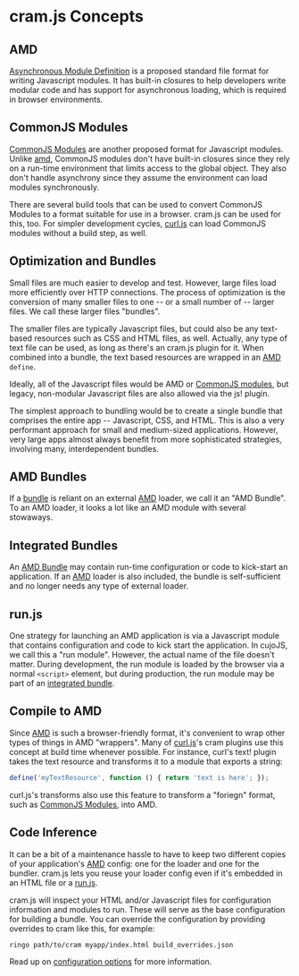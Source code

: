 # cram.js Concepts

## AMD

[Asynchronous Module Definition](https://github.com/amdjs/amdjs-api/wiki) is a
proposed standard file format for writing Javascript modules.  It has built-in
closures to help developers write modular code and has support for
asynchronous loading, which is required in browser environments.

## CommonJS Modules

[CommonJS Modules](http://wiki.commonjs.org/wiki/Modules/1.1) are another
proposed format for Javascript modules. Unlike [amd](#amd), CommonJS modules
don't have built-in closures since they rely on a run-time environment that
limits access to the global object.  They also don't handle asynchrony since
they assume the environment can load modules synchronously.

There are several build tools that can be used to convert CommonJS Modules to
a format suitable for use in a browser.  cram.js can be used for this, too.
For simpler development cycles, [curl.js](https://github.com/cujojs/curl) can
load CommonJS modules without a build step, as well.

## Optimization and Bundles

Small files are much easier to develop and test.  However, large files load
more efficiently over HTTP connections.  The process of optimization is the
conversion of many smaller files to one -- or a small number of -- larger
files.   We call these larger files "bundles".

The smaller files are typically Javascript files, but could also be any
text-based resources such as CSS and HTML files, as well.  Actually, any type
of text file can be used, as long as there's an cram.js plugin for it.
When combined into a bundle, the text based resources are wrapped in an
[AMD](#amd) `define`.

Ideally, all of the Javascript files would be AMD or
[CommonJS modules](#commonjs-modules), but legacy, non-modular Javascript
files are also allowed via the js! plugin.

The simplest approach to bundling would be to create a single bundle that
comprises the entire app -- Javascript, CSS, and HTML.  This is also a very
performant approach for small and medium-sized applications.  However, very
large apps almost always benefit from more sophisticated strategies, involving
many, interdependent bundles.

## AMD Bundles

If a [bundle](#optimization-and-bundles) is reliant on an external [AMD](#amd)
loader, we call it an "AMD Bundle".  To an AMD loader, it looks a lot like an
AMD module with several stowaways.

## Integrated Bundles

An [AMD Bundle](#amd-bundles) may contain run-time configuration or code to
kick-start an application.  If an [AMD](#amd) loader is also included, the
bundle is self-sufficient and no longer needs any type of external loader.

## run.js

One strategy for launching an AMD application is via a Javascript module that
contains configuration and code to kick start the application.  In cujoJS,
we call this a "run module".  However, the actual name of the file doesn't
matter.  During development, the run module is loaded by the browser via a
normal `<script>` element, but during production, the run module may be part
of an [integrated bundle](#integrated-bundles).

## Compile to AMD

Since [AMD](#amd) is such a browser-friendly format, it's convenient to wrap
other types of things in AMD "wrappers".  Many of
[curl.js](https://github.com/cujojs/curl)'s cram plugins use this concept at
build time whenever possible.  For instance, curl's text! plugin takes the
text resource and transforms it to a module that exports a string:

```js
define('myTextResource', function () { return 'text is here'; });
```

curl.js's transforms also use this feature to transform a "foriegn" format,
such as [CommonJS Modules](#commonjs-modules), into AMD.

## Code Inference

It can be a bit of a maintenance hassle to have to keep two different copies of
your application's [AMD](#amd) config: one for the loader and one for the
bundler.  cram.js lets you reuse your loader config even if it's embedded in
an HTML file or a [run.js](#run-js).

cram.js will inspect your HTML and/or Javascript files for configuration
information and modules to run.  These will serve as the base configuration
for building a bundle.  You can override the configuration by providing overrides
to cram like this, for example:

```
ringo path/to/cram myapp/index.html build_overrides.json
```

Read up on [configuration options](options.md) for more information.
